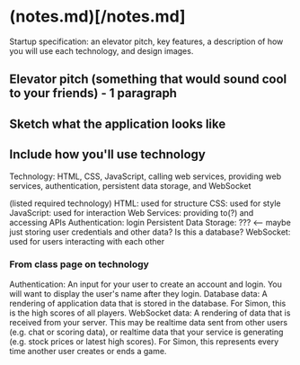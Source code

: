 # (notes.md)[/notes.md]
Startup specification: an elevator pitch, key features, a description of how you will use each technology, and design images.

## Elevator pitch (something that would sound cool to your friends) - 1 paragraph


## Sketch what the application looks like


## Include how you'll use technology

Technology: HTML, CSS, JavaScript, calling web services, providing web services, authentication, persistent data storage, and WebSocket

(listed required technology)
HTML: used for structure
CSS: used for style
JavaScript: used for interaction
Web Services: providing to(?) and accessing APIs
Authentication: login
Persistent Data Storage: ???	<-- maybe just storing user credentials and other data? Is this a database?
WebSocket: used for users interacting with each other

### From class page on technology
Authentication: An input for your user to create an account and login. You will want to display the user's name after they login.
Database data: A rendering of application data that is stored in the database. For Simon, this is the high scores of all players.
WebSocket data: A rendering of data that is received from your server. This may be realtime data sent from other users (e.g. chat or scoring data), or realtime data that your service is generating (e.g. stock prices or latest high scores). For Simon, this represents every time another user creates or ends a game.